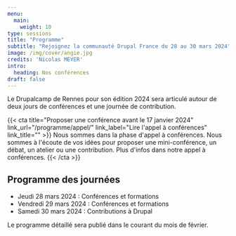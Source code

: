 ```yaml
---
menu:
  main:
    weight: 10
type: sessions
title: "Programme"
subtitle: "Rejoignez la communauté Drupal France du 28 au 30 mars 2024"
image: /img/cover/angie.jpg
credits: 'Nicolas MEYER'
intro:
  heading: Nos conférences
draft: false
---
```


Le Drupalcamp de Rennes pour son édition 2024 sera articulé autour de deux jours de conférences et une journée de contribution.

{{< cta
title="Proposer une conférence avant le 17 janvier 2024"
link_url="/programme/appel/"
link_label="Lire l'appel à conférences"
link_title="" >}}
Nous sommes dans la phase d'appel à conférences. Nous sommes à l'écoute de vos idées pour proposer une mini-conférence, un débat, un atelier ou une contribution. Plus d'infos dans notre appel à conférences.
{{< /cta >}}


## Programme des journées

* Jeudi 28 mars 2024 : Conférences et formations
* Vendredi 29 mars 2024 : Conférences et formations
* Samedi 30 mars 2024 : Contributions à Drupal

Le programme détaillé sera publié dans le courant du mois de février.
